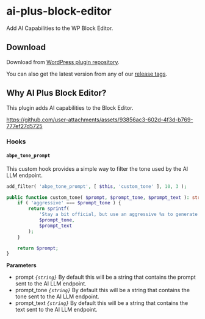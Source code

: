 # ai-plus-block-editor
Add AI Capabilities to the WP Block Editor.

## Download

Download from [WordPress plugin repository](https://wordpress.org/plugins/ai-plus-block-editor/).

You can also get the latest version from any of our [release tags](https://github.com/badasswp/ai-plus-block-editor/releases).

## Why AI Plus Block Editor?

This plugin adds AI capabilities to the Block Editor.

https://github.com/user-attachments/assets/93856ac3-602d-4f3d-b769-777ef27d5725

### Hooks

#### `abpe_tone_prompt`

This custom hook provides a simple way to filter the tone used by the AI LLM endpoint.

```php
add_filter( 'abpe_tone_prompt', [ $this, 'custom_tone' ], 10, 3 );

public function custom_tone( $prompt, $prompt_tone, $prompt_text ): string {
    if ( 'aggressive' === $prompt_tone ) {
        return sprintf(
            'Stay a bit official, but use an aggressive %s to generate text to replace %s',
            $prompt_tone,
            $prompt_text
        );
    }

    return $prompt;
}
```

**Parameters**

- prompt _`{string}`_ By default this will be a string that contains the prompt sent to the AI LLM endpoint.
- prompt_tone _`{string}`_ By default this will be a string that contains the tone sent to the AI LLM endpoint.
- prompt_text _`{string}`_ By default this will be a string that contains the text sent to the AI LLM endpoint.
<br/>
